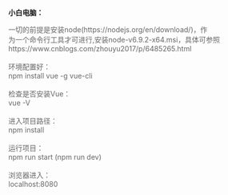 
 <p style="font-weight: 600;">小白电脑：</p>
 <span style="color: #666;">
一切的前提是安装node(https://nodejs.org/en/download/)，作<br/>
为一个命令行工具才可进行,安装node-v6.9.2-x64.msi，具体可参照<br/>
https://www.cnblogs.com/zhouyu2017/p/6485265.html<br/>
<br/>
环境配置好：<br/>
npm install vue -g vue-cli<br/>
<br/>
检查是否安装Vue：<br/>
vue -V<br/>
<br/>
进入项目路径：<br/>
npm install<br/>
        <br/>
运行项目：<br/>
npm run start (npm run dev)<br/>
<br/>
        浏览器进入：<br/>
localhost:8080<br/></span>
</div>
